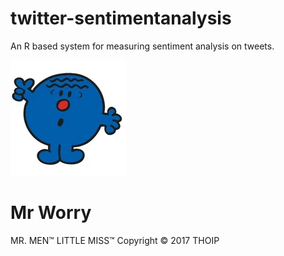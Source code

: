# twitter-sentimentanalysis

An R based system for measuring sentiment analysis on tweets.

![mrworry](images/mr_worry.png)
# Mr Worry



MR. MEN™ LITTLE MISS™ Copyright © 2017 THOIP
